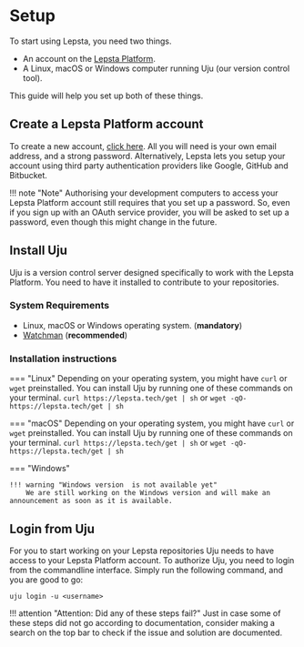 # Setup 

To start using Lepsta, you need two things.

 - An account on the [Lepsta Platform](https://lepsta.tech/auth/signup).
 - A Linux, macOS or Windows computer running Uju (our version control tool).

This guide will help you set up both of these things.


## Create a Lepsta Platform account
To create a new account, <a href="https://lepsta.tech/auth/signup" target="_blank">click here</a>. All you will need is your own email address, and a strong password.
Alternatively, Lepsta lets you setup your account using third party authentication providers like Google, GitHub and Bitbucket.

!!! note "Note"
    Authorising your development computers to access your Lepsta Platform account still requires that you set up a password. So, even if you sign up with an OAuth service provider, you will be asked to set up a password, even though this might change in the future.


## Install Uju
Uju is a version control server designed specifically to work with the Lepsta Platform. You need to have it installed to contribute to your repositories.

### System Requirements
 - Linux, macOS or Windows operating system. (**mandatory**)
 - <a href="https://facebook.github.io/watchman/docs/install.html" target="_blank">Watchman</a> (**recommended**)

### Installation instructions

=== "Linux"
    Depending on your operating system, you might have `curl` or `wget` preinstalled.
    You can install Uju by running one of these commands on your terminal.
    ```
    curl https://lepsta.tech/get | sh
    ```
    or
    ```
    wget -qO- https://lepsta.tech/get | sh
    ```

=== "macOS"
    Depending on your operating system, you might have `curl` or `wget` preinstalled.
    You can install Uju by running one of these commands on your terminal.
    ```
    curl https://lepsta.tech/get | sh
    ```
    or
    ```
    wget -qO- https://lepsta.tech/get | sh
    ```

=== "Windows"

    !!! warning "Windows version  is not available yet"
        We are still working on the Windows version and will make an announcement as soon as it is available.

## Login from Uju
For you to start working on your Lepsta repositories Uju needs to have access to your Lepsta Platform account. To authorize Uju, you need to login from the commandline interface. Simply run the following command, and you are good to go:

```
uju login -u <username>
```

!!! attention "Attention: Did any of these steps fail?"
    Just in case some of these steps did not go according to documentation, consider making a search on the top bar to check if the issue and solution are documented. 